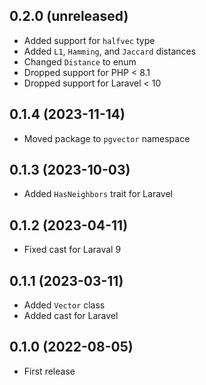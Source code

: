 ## 0.2.0 (unreleased)

- Added support for `halfvec` type
- Added `L1`, `Hamming`, and `Jaccard` distances
- Changed `Distance` to enum
- Dropped support for PHP < 8.1
- Dropped support for Laravel < 10

## 0.1.4 (2023-11-14)

- Moved package to `pgvector` namespace

## 0.1.3 (2023-10-03)

- Added `HasNeighbors` trait for Laravel

## 0.1.2 (2023-04-11)

- Fixed cast for Laraval 9

## 0.1.1 (2023-03-11)

- Added `Vector` class
- Added cast for Laravel

## 0.1.0 (2022-08-05)

- First release
